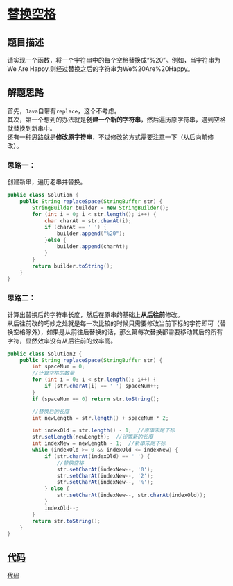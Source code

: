 # [替换空格](https://www.nowcoder.com/practice/4060ac7e3e404ad1a894ef3e17650423?tpId=13&tqId=11155&tPage=1&rp=1&ru=/ta/coding-interviews&qru=/ta/coding-interviews/question-ranking)

## 题目描述
请实现一个函数，将一个字符串中的每个空格替换成“%20”。例如，当字符串为We Are Happy.则经过替换之后的字符串为We%20Are%20Happy。
## 解题思路
首先，`Java`自带有`replace`，这个不考虑。<br/>
其次，第一个想到的办法就是**创建一个新的字符串**，然后遍历原字符串，遇到空格就替换到新串中。<br/>
还有一种思路就是**修改原字符串**，不过修改的方式需要注意一下（从后向前修改）。
### 思路一：
创建新串，遍历老串并替换。
```java
public class Solution {
    public String replaceSpace(StringBuffer str) {
        StringBuilder builder = new StringBuilder();
        for (int i = 0; i < str.length(); i++) {
            char charAt = str.charAt(i);
            if (charAt == ' ') {
                builder.append("%20");
            }else {
                builder.append(charAt);
            }
        }
        return builder.toString();
    }
}
```

### 思路二：
计算出替换后的字符串长度，然后在原串的基础上**从后往前**修改。<br/>
从后往前改的巧妙之处就是每一次比较的时候只需要修改当前下标的字符即可（替换空格除外），如果是从前往后替换的话，那么第每次替换都需要移动其后的所有字符，显然效率没有从后往前的效率高。
```java
public class Solution2 {
    public String replaceSpace(StringBuffer str) {
        int spaceNum = 0;
        //计算空格的数量
        for (int i = 0; i < str.length(); i++) {
            if (str.charAt(i) == ' ') spaceNum++;
        }
        if (spaceNum == 0) return str.toString();

        //替换后的长度
        int newLength = str.length() + spaceNum * 2;

        int indexOld = str.length() - 1;  //原串末尾下标
        str.setLength(newLength);  //设置新的长度
        int indexNew = newLength - 1;  //新串末尾下标
        while (indexOld >= 0 && indexOld <= indexNew) {
            if (str.charAt(indexOld) == ' ') {
                //替换空格
                str.setCharAt(indexNew--, '0');
                str.setCharAt(indexNew--, '2');
                str.setCharAt(indexNew--, '%');
            } else {
                str.setCharAt(indexNew--, str.charAt(indexOld));
            }
            indexOld--;
        }
        return str.toString();
    }
}
```

## [代码](../code/Test2.java)
[代码](../code/Test2.java)



